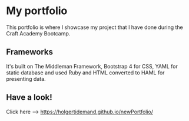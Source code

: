 # My portfolio

This portfolio is where I showcase my project that I have done during the Craft Academy Bootcamp.

## Frameworks

It's built on The Middleman Framework, Bootstrap 4 for CSS, YAML for static database and used Ruby and HTML converted to HAML for presenting data.

## Have a look!

Click here --> https://holgertidemand.github.io/newPortfolio/ 
